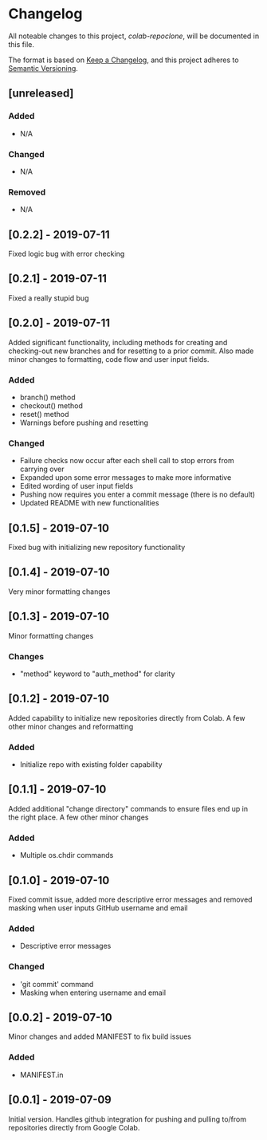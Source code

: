  Changelog
 =========

All noteable changes to this project, *colab-repoclone*, will be documented in this file.

The format is based on [Keep a Changelog](https://keepachangelog.com/en/1.0.0/),
and this project adheres to [Semantic Versioning](https://semver.org/spec/v2.0.0.html).

## [unreleased]

### Added
 - N/A

### Changed
 - N/A

### Removed
 - N/A


## [0.2.2] - 2019-07-11

Fixed logic bug with error checking


## [0.2.1] - 2019-07-11

Fixed a really stupid bug


## [0.2.0] - 2019-07-11

Added significant functionality, including methods for creating and checking-out new
branches and for resetting to a prior commit. Also made minor changes to formatting,
code flow and user input fields.

### Added
 - branch() method
 - checkout() method
 - reset() method
 - Warnings before pushing and resetting

### Changed
 - Failure checks now occur after each shell call to stop errors from carrying over
 - Expanded upon some error messages to make more informative
 - Edited wording of user input fields
 - Pushing now requires you enter a commit message (there is no default)
 - Updated README with new functionalities


## [0.1.5] - 2019-07-10

Fixed bug with initializing new repository functionality


## [0.1.4] - 2019-07-10

Very minor formatting changes


## [0.1.3] - 2019-07-10

Minor formatting changes

### Changes
 - "method" keyword to "auth_method" for clarity


## [0.1.2] - 2019-07-10

Added capability to initialize new repositories directly from Colab. A few other minor
changes and reformatting

### Added
 - Initialize repo with existing folder capability


## [0.1.1] - 2019-07-10

Added additional "change directory" commands to ensure files end up in the right place.
A few other minor changes

### Added
 - Multiple os.chdir commands


## [0.1.0] - 2019-07-10

Fixed commit issue, added more descriptive error messages and removed masking when user 
inputs GitHub username and email

### Added
 - Descriptive error messages

### Changed
 - 'git commit' command
 - Masking when entering username and email


## [0.0.2] - 2019-07-10

Minor changes and added MANIFEST to fix build issues

### Added
 - MANIFEST.in


## [0.0.1] - 2019-07-09

Initial version. Handles github integration for pushing and pulling to/from repositories
directly from Google Colab.
